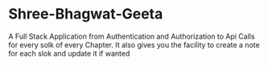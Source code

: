 # Shree-Bhagwat-Geeta
A Full Stack Application from Authentication and Authorization to Api Calls for every solk of every Chapter. It also gives you the facility to create a note for each slok and update it if wanted
